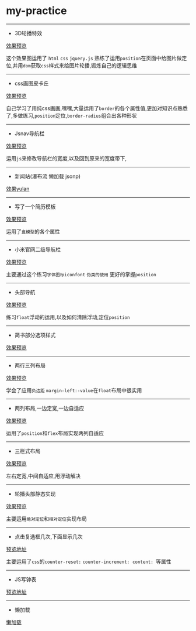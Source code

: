 # my-practice
***
- 3D轮播特效

[效果预览]( https://yym-yumeng123.github.io/practice/Carousel/index.html)

这个效果图运用了 `html` `css` `jquery.js` 熟练了运用`position`在页面中给图片做定位,并用`dom`获取`css`样式来给图片轮播,锻炼自己的逻辑思维
***
- css画图皮卡丘

[效果预览]( https://yym-yumeng123.github.io/practice/draw.html)

自己学习了用纯css画画,嘿嘿,大量运用了`border`的各个属性值,更加对知识点熟悉了,多做练习,`position`定位,`border-radius`组合出各种形状
***
- Jsnav导航栏

[效果预览](https://yym-yumeng123.github.io/practice/JSnav.html)

运用`js`来修改导航栏的宽度,以及回到原来的宽度带下,
***
- 新闻站(瀑布流 懒加载 jsonp)

[效果yulan](https://yym-yumeng123.github.io/practice/news/news.html)
***
- 写了一个简历模板

[效果预览](https://yym-yumeng123.github.io/practice/Test.html)

运用了`盒模型`的各个属性
***
- 小米官网二级导航栏

[效果预览](https://yym-yumeng123.github.io/practice/xiaomi_nav/index.html)

主要通过这个练习`字体图标iconfont` `伪类的使用` 更好的掌握`position`
***

- 头部导航

[效果预览](https://yym-yumeng123.github.io/practice/nav.html)

练习`float`浮动的运用,以及如何清除浮动,定位`position`

***

- 简书部分选项样式

[效果预览](https://yym-yumeng123.github.io/practice/jianshu/index.html)
***
- 两行三列布局

[效果预览](https://yym-yumeng123.github.io/practice/list/list.html)

学会了应用`负边距` `margin-left:-value`在`float`布局中很实用
***
- 两列布局,一边定宽,一边自适应

[效果预览](https://yym-yumeng123.github.io//practice/twoList.html)

运用了`position`和`flex`布局实现两列自适应
***
- 三栏式布局

[效果预览](https://yym-yumeng123.github.io//practice/three.html)

左右定宽,中间自适应,用浮动解决
***
- 轮播头部静态实现

[效果预览](https://yym-yumeng123.github.io/practice/lunbo-dingwei/image_slide.html)

主要运用`绝对定位`和`相对定位`实现布局
***
- 点击复选框几次,下面显示几次

[预览地址](https://yym-yumeng123.github.io/practice/counter-reset.html)

主要运用了`css`的`counter-reset:` `counter-increment:`  `content: `等属性
***
- JS写钟表

[预览地址](https://yym-yumeng123.github.io/practice/clock.html)
***
- 懒加载

[懒加载](https://yym-yumeng123.github.io/practice/lazyload.html)
